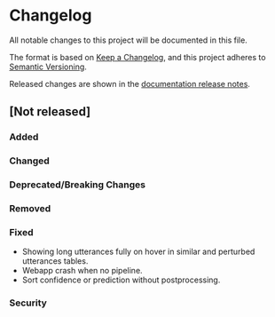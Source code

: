 # Changelog

All notable changes to this project will be documented in this file.

The format is based on [Keep a Changelog](https://keepachangelog.com/en/1.0.0/), and this project
adheres to [Semantic Versioning](https://semver.org/spec/v2.0.0.html).

Released changes are shown in the
[documentation release notes](docs/docs/getting-started/changelog.md).

## [Not released]

### Added

### Changed

### Deprecated/Breaking Changes

### Removed

### Fixed
- Showing long utterances fully on hover in similar and perturbed utterances tables.
- Webapp crash when no pipeline.
- Sort confidence or prediction without postprocessing.

### Security
